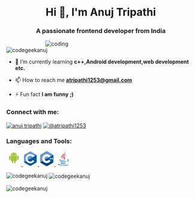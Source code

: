 <h1 align="center">Hi 👋, I'm Anuj Tripathi</h1>
<h3 align="center">A passionate frontend developer from India</h3>

<img align="right" alt="coding" width="400" src="https://user-images.githubusercontent.com/55389276/140866485-8fb1c876-9a8f-4d6a-98dc-08c4981eaf70.gif">

<p align="left"> <img src="https://komarev.com/ghpvc/?username=codegeekanuj&label=Profile%20views&color=0e75b6&style=flat" alt="codegeekanuj" /> </p>

- 🌱 I’m currently learning **c++,Android development,web development etc.**

- 📫 How to reach me **atripathi1253@gmail.com**

- ⚡ Fun fact **I am funny ;)**

<h3 align="left">Connect with me:</h3>
<p align="left">
<a href="https://linkedin.com/in/anuj tripathi" target="blank"><img align="center" src="https://raw.githubusercontent.com/rahuldkjain/github-profile-readme-generator/master/src/images/icons/Social/linked-in-alt.svg" alt="anuj tripathi" height="30" width="40" /></a>
<a href="https://www.hackerrank.com/@atripathi1253" target="blank"><img align="center" src="https://raw.githubusercontent.com/rahuldkjain/github-profile-readme-generator/master/src/images/icons/Social/hackerrank.svg" alt="@atripathi1253" height="30" width="40" /></a>
</p>

<h3 align="left">Languages and Tools:</h3>
<p align="left"> <a href="https://developer.android.com" target="_blank" rel="noreferrer"> <img src="https://raw.githubusercontent.com/devicons/devicon/master/icons/android/android-original-wordmark.svg" alt="android" width="40" height="40"/> </a> <a href="https://www.cprogramming.com/" target="_blank" rel="noreferrer"> <img src="https://raw.githubusercontent.com/devicons/devicon/master/icons/c/c-original.svg" alt="c" width="40" height="40"/> </a> <a href="https://www.w3schools.com/cpp/" target="_blank" rel="noreferrer"> <img src="https://raw.githubusercontent.com/devicons/devicon/master/icons/cplusplus/cplusplus-original.svg" alt="cplusplus" width="40" height="40"/> </a> <a href="https://www.java.com" target="_blank" rel="noreferrer"> <img src="https://raw.githubusercontent.com/devicons/devicon/master/icons/java/java-original.svg" alt="java" width="40" height="40"/> </a> </p>

<p><img align="left" src="https://github-readme-stats.vercel.app/api/top-langs?username=codegeekanuj&show_icons=true&locale=en&layout=compact" alt="codegeekanuj" /></p>

<p>&nbsp;<img align="center" src="https://github-readme-stats.vercel.app/api?username=codegeekanuj&show_icons=true&locale=en" alt="codegeekanuj" /></p>

<p><img align="center" src="https://github-readme-streak-stats.herokuapp.com/?user=codegeekanuj&" alt="codegeekanuj" /></p>
